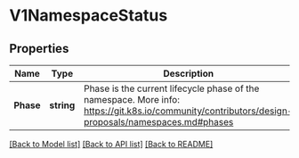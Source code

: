 # V1NamespaceStatus

## Properties
Name | Type | Description | Notes
------------ | ------------- | ------------- | -------------
**Phase** | **string** | Phase is the current lifecycle phase of the namespace. More info: https://git.k8s.io/community/contributors/design-proposals/namespaces.md#phases | [optional] [default to null]

[[Back to Model list]](../README.md#documentation-for-models) [[Back to API list]](../README.md#documentation-for-api-endpoints) [[Back to README]](../README.md)


